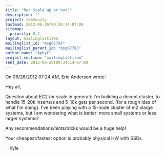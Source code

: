 ```yaml
---
title: "Re: Scale up or out?"
description: ""
project: community
lastmod: 2012-06-26T09:34:14-07:00
sitemap:
  priority: 0.2
layout: mailinglistitem
mailinglist_id: "msg07791"
mailinglist_parent_id: "msg07785"
author_name: "Aphyr"
project_section: "mailinglistitem"
sent_date: 2012-06-26T09:34:14-07:00
---
```


On 06/26/2012 07:24 AM, Eric Anderson wrote:

Hey all,

Question about EC2 (or scale in general): i'm building a decent cluster,
to handle 15-20k inserts/s and 5-10k gets per second. (for a rough idea
of what I'm doing). I've been playing with a 15-node cluster of
m2.xlarge systems, but I am wondering what is better: more small systems
or less larger systems?

Any recommendations/hints/tricks would be a huge help!


Your cheapest/fastest option is probably physical HW with SSDs.

--Kyle

